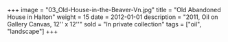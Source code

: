 +++
image = "03_Old-House-in-the-Beaver-Vn.jpg"
title = "Old Abandoned House in Halton"
weight = 15
date = 2012-01-01
description = "2011, Oil on Gallery Canvas, 12'' x 12''"
sold = "In private collection"
tags = ["oil", "landscape"]
+++
